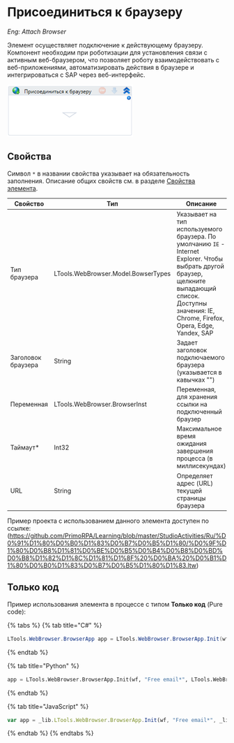 # Присоединиться к браузеру
*Eng: Attach Browser*

Элемент осуществляет подключение к действующему браузеру. Компонент необходим при роботизации для установления связи с активным веб-браузером, что позволяет роботу взаимодействовать с веб-приложениями, автоматизировать действия в браузере и интегрироваться с SAP через веб-интерфейс.

![](<../../../.gitbook/assets/image (403).png>)

## Свойства
Символ `*` в названии свойства указывает на обязательность заполнения. Описание общих свойств см. в разделе [Свойства элемента](https://docs.primo-rpa.ru/primo-rpa/primo-studio/process/elements#svoistva-elementa).

| Свойство           | Тип                                 | Описание                                                                                        |
| ------------------ | ----------------------------------- | ----------------------------------------------------------------------------------------------- |
| Тип браузера       | LTools.WebBrowser.Model.BowserTypes | Указывает на тип используемого браузера. По умолчанию `IE` - Internet Explorer. Чтобы выбрать другой браузер, щелкните выпадающий список. Доступны значения: IE, Chrome, Firefox, Opera, Edge, Yandex, SAP |
| Заголовок браузера | String                              | Задает заголовок подключаемого браузера (указывается в кавычках "")                                                              |
| Переменная         | LTools.WebBrowser.BrowserInst       | Переменная, для хранения ссылки на подключенный браузер                                           |
| Таймаут\*          | Int32                               | Максимальное время ожидания завершения процесса (в миллисекундах)                                              |
| URL                | String                              | Определяет адрес (URL) текущей страницы браузера

Пример проекта с использованием данного элемента доступен по ссылке: (https://github.com/PrimoRPA/Learning/blob/master/StudioActivities/Ru/%D0%91%D1%80%D0%B0%D1%83%D0%B7%D0%B5%D1%80/%D0%9F%D1%80%D0%B8%D1%81%D0%BE%D0%B5%D0%B4%D0%B8%D0%BD%D0%B8%D1%82%D1%8C%D1%81%D1%8F%20%D0%BA%20%D0%B1%D1%80%D0%B0%D1%83%D0%B7%D0%B5%D1%80%D1%83.ltw)

## Только код
Пример использования элемента в процессе с типом **Только код** (Pure code):

{% tabs %}
{% tab title="C#" %}
```csharp
LTools.WebBrowser.BrowserApp app = LTools.WebBrowser.BrowserApp.Init(wf, "Free email*", LTools.WebBrowser.Model.BrowserTypes_Short.IE);
```
{% endtab %}

{% tab title="Python" %}
```python
app = LTools.WebBrowser.BrowserApp.Init(wf, "Free email*", LTools.WebBrowser.Model.BrowserTypes_Short.IE)
```
{% endtab %}

{% tab title="JavaScript" %}
```javascript
var app = _lib.LTools.WebBrowser.BrowserApp.Init(wf, "Free email*", _lib.LTools.WebBrowser.Model.BrowserTypes_Short.IE);
```
{% endtab %}
{% endtabs %}
